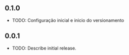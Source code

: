 ## 0.1.0

* TODO: Configuração inicial e inicio do versionamento

## 0.0.1

* TODO: Describe initial release.